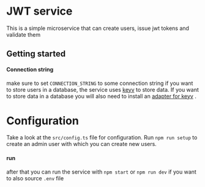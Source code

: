 # JWT service

This is a simple microservice that can create users, issue jwt tokens and
validate them

## Getting started

#### Connection string

make sure to set `CONNECTION_STRING` to some connection string if you want to
store users in a database, the service uses
[keyv](https://github.com/lukechilds/keyv) to store data. If you want to store
data in a database you will also need to install an
[adapter for keyv](https://github.com/lukechilds/keyv#official-storage-adapters)
.

# Configuration

Take a look at the `src/config.ts` file for configuration. Run `npm run setup`
to create an admin user with which you can create new users.


#### run

after that you can run the service with `npm start` or `npm run dev` if you want
to also source `.env` file
